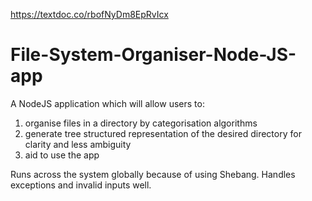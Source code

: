 https://textdoc.co/rbofNyDm8EpRvIcx
# File-System-Organiser-Node-JS-app
A NodeJS application which will allow users to:
1. organise files in a directory by categorisation algorithms
2. generate tree structured representation of the desired directory for clarity and less ambiguity
3. aid to use the app

Runs across the system globally because of using Shebang. Handles exceptions and invalid inputs well.
